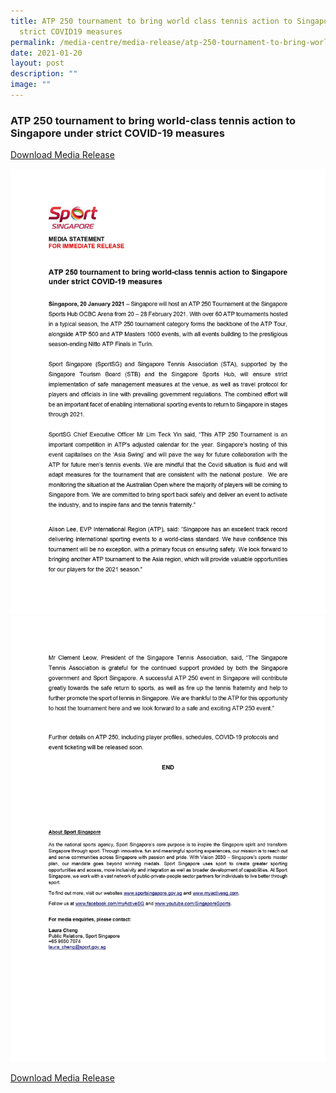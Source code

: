 ```yaml
---
title: ATP 250 tournament to bring world class tennis action to Singapore under
  strict COVID19 measures
permalink: /media-centre/media-release/atp-250-tournament-to-bring-world-class-tennis-action-to-singapore-under/
date: 2021-01-20
layout: post
description: ""
image: ""
---
```

### **ATP 250 tournament to bring world-class tennis action to Singapore under strict COVID-19 measures**

[Download Media Release](/files/Media%20Centre/Media%20Release/2021/January/Media%20StatementATP%20250%20tournament%20to%20bring%20worldclass%20tennis%20action%20to%20Singapore%20under%20strict.pdf)

![](/images/Media%20Centre/Media%20Release/2021/January/Media%20StatementATP%20250%20tournament%20to%20bring%20worldclass%20tennis%20action%20to%20Singapore%20%20Pg%2001.jpeg)
![](/images/Media%20Centre/Media%20Release/2021/January/Media%20StatementATP%20250%20tournament%20to%20bring%20worldclass%20tennis%20action%20to%20Singapore%20%20Pg02.jpeg)

[Download Media Release](/files/Media%20Centre/Media%20Release/2021/January/Media%20StatementATP%20250%20tournament%20to%20bring%20worldclass%20tennis%20action%20to%20Singapore%20under%20strict.pdf)